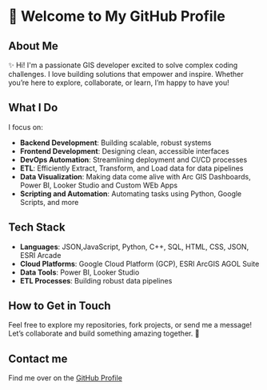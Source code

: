 
# 👋 Welcome to My GitHub Profile

## About Me

✨ Hi! I'm a passionate GIS developer excited to solve complex coding challenges. I love building solutions that empower and inspire. Whether you’re here to explore, collaborate, or learn, I’m happy to have you!

## What I Do

I focus on:

- **Backend Development**: Building scalable, robust systems
- **Frontend Development**: Designing clean, accessible interfaces
- **DevOps Automation**: Streamlining deployment and CI/CD processes
- **ETL**: Efficiently Extract, Transform, and Load data for data pipelines
- **Data Visualization**: Making data come alive with Arc GIS Dashboards, Power BI, Looker Studio and Custom WEb Apps
- **Scripting and Automation**: Automating tasks using Python, Google Scripts, and more

## Tech Stack

- **Languages**: JSON,JavaScript, Python, C++, SQL, HTML, CSS, JSON, ESRI Arcade
- **Cloud Platforms**: Google Cloud Platform (GCP), ESRI ArcGIS AGOL Suite
- **Data Tools**: Power BI, Looker Studio
- **ETL Processes**: Building robust data pipelines

## How to Get in Touch
Feel free to explore my repositories, fork projects, or send me a message! Let’s collaborate and build something amazing together. 🚀

## Contact me
Find me over on the [GitHub Profile](https://github.com/Div-Eng/)
